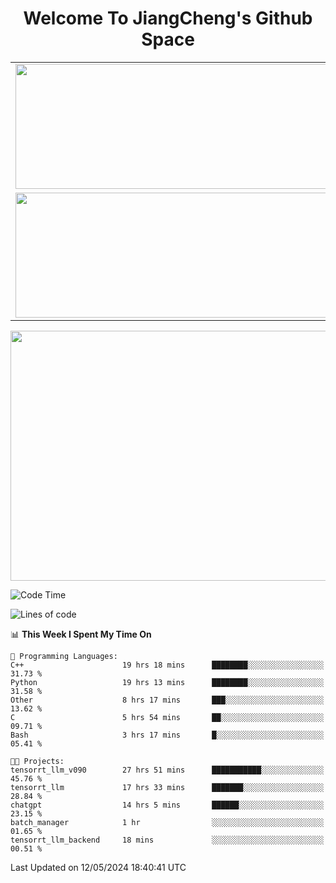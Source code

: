 <h1 align="center">Welcome To JiangCheng's Github Space</h1>

<table align="center" frame="void" rules="none" >
  <tr>
    <td>
      <div align="center"> <img height="200px" width="500px"  src="https://github-readme-stats.vercel.app/api?username=thisjiang&hide_title=true&hide_border=true&layout=compact&show_icons=trueline_height=21&text_color=000&icon_color=000&bg_color=0,ea6161,ffc64d,fffc4d,52fa5a&theme=graywhite" /> </div>
    </td>
    <td>
      <div align="center"> <img height="200px" width="500px" src="https://github-readme-stats.vercel.app/api/top-langs/?username=thisjiang&hide_title=true&hide_border=true&layout=compact&langs_count=6&text_color=000&icon_color=fff&bg_color=0,52fa5a,4dfcff,c64dff&theme=graywhite" /> </div>
    </td>
  </tr>
  <tr>
    <td>
      <div align="center"> <img height="200px" width="500px" src="https://github-readme-streak-stats.herokuapp.com/?user=thisjiang&hide_title=true&hide_border=true&layout=compact&langs_count=6" /> </div>
    </td>
    <td>
      <div align="center"> 
      <a href="https://github.com/" target="_blank"><img style="margin: 10px" src="https://profilinator.rishav.dev/skills-assets/git-scm-icon.svg" alt="Git" height="50" /></a>  
      <a href="https://www.linux.org/" target="_blank"><img style="margin: 10px" src="https://profilinator.rishav.dev/skills-assets/linux-original.svg" alt="Linux" height="50" /></a>  
      <a href="https://www.gnu.org/software/bash/" target="_blank"><img style="margin: 10px" src="https://profilinator.rishav.dev/skills-assets/gnu_bash-icon.svg" alt="Bash" height="50" /></a>  
      </div>
    </td>
  </tr>
</table>

<div align="center"> <img height="400px" width="1000px" src="https://github-readme-activity-graph.cyclic.app/graph?username=thisjiang&theme=react&hide_title=true&hide_border=true&layout=compact&langs_count=6" /> </div></td>

<!--START_SECTION:waka-->
![Code Time](http://img.shields.io/badge/Code%20Time-1%2C227%20hrs%2039%20mins-blue)

![Lines of code](https://img.shields.io/badge/From%20Hello%20World%20I%27ve%20Written-619.5%20thousand%20lines%20of%20code-blue)

📊 **This Week I Spent My Time On** 

```text
💬 Programming Languages: 
C++                      19 hrs 18 mins      ████████░░░░░░░░░░░░░░░░░   31.73 % 
Python                   19 hrs 13 mins      ████████░░░░░░░░░░░░░░░░░   31.58 % 
Other                    8 hrs 17 mins       ███░░░░░░░░░░░░░░░░░░░░░░   13.62 % 
C                        5 hrs 54 mins       ██░░░░░░░░░░░░░░░░░░░░░░░   09.71 % 
Bash                     3 hrs 17 mins       █░░░░░░░░░░░░░░░░░░░░░░░░   05.41 % 

🐱‍💻 Projects: 
tensorrt_llm_v090        27 hrs 51 mins      ███████████░░░░░░░░░░░░░░   45.76 % 
tensorrt_llm             17 hrs 33 mins      ███████░░░░░░░░░░░░░░░░░░   28.84 % 
chatgpt                  14 hrs 5 mins       ██████░░░░░░░░░░░░░░░░░░░   23.15 % 
batch_manager            1 hr                ░░░░░░░░░░░░░░░░░░░░░░░░░   01.65 % 
tensorrt_llm_backend     18 mins             ░░░░░░░░░░░░░░░░░░░░░░░░░   00.51 % 
```


 Last Updated on 12/05/2024 18:40:41 UTC
<!--END_SECTION:waka-->
